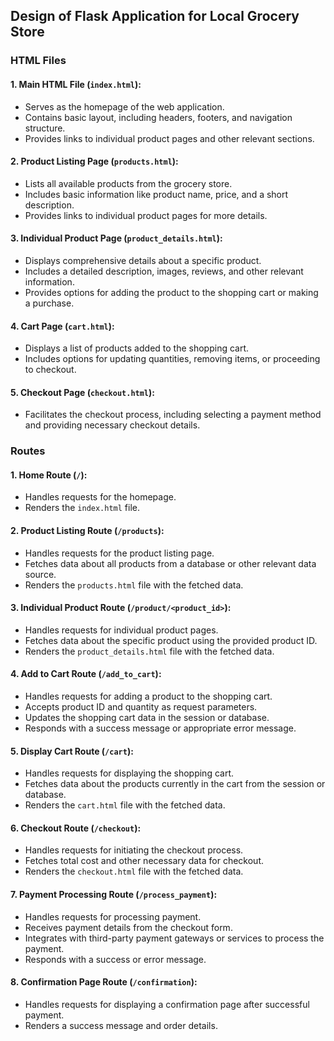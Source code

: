 ## Design of Flask Application for Local Grocery Store

### HTML Files

#### 1. Main HTML File (`index.html`):
- Serves as the homepage of the web application.
- Contains basic layout, including headers, footers, and navigation structure.
- Provides links to individual product pages and other relevant sections.

#### 2. Product Listing Page (`products.html`):
- Lists all available products from the grocery store.
- Includes basic information like product name, price, and a short description.
- Provides links to individual product pages for more details.

#### 3. Individual Product Page (`product_details.html`):
- Displays comprehensive details about a specific product.
- Includes a detailed description, images, reviews, and other relevant information.
- Provides options for adding the product to the shopping cart or making a purchase.

#### 4. Cart Page (`cart.html`):
- Displays a list of products added to the shopping cart.
- Includes options for updating quantities, removing items, or proceeding to checkout.

#### 5. Checkout Page (`checkout.html`):
- Facilitates the checkout process, including selecting a payment method and providing necessary checkout details.

### Routes

#### 1. Home Route (`/`):
- Handles requests for the homepage.
- Renders the `index.html` file.

#### 2. Product Listing Route (`/products`):
- Handles requests for the product listing page.
- Fetches data about all products from a database or other relevant data source.
- Renders the `products.html` file with the fetched data.

#### 3. Individual Product Route (`/product/<product_id>`):
- Handles requests for individual product pages.
- Fetches data about the specific product using the provided product ID.
- Renders the `product_details.html` file with the fetched data.

#### 4. Add to Cart Route (`/add_to_cart`):
- Handles requests for adding a product to the shopping cart.
- Accepts product ID and quantity as request parameters.
- Updates the shopping cart data in the session or database.
- Responds with a success message or appropriate error message.

#### 5. Display Cart Route (`/cart`):
- Handles requests for displaying the shopping cart.
- Fetches data about the products currently in the cart from the session or database.
- Renders the `cart.html` file with the fetched data.

#### 6. Checkout Route (`/checkout`):
- Handles requests for initiating the checkout process.
- Fetches total cost and other necessary data for checkout.
- Renders the `checkout.html` file with the fetched data.

#### 7. Payment Processing Route (`/process_payment`):
- Handles requests for processing payment.
- Receives payment details from the checkout form.
- Integrates with third-party payment gateways or services to process the payment.
- Responds with a success or error message.

#### 8. Confirmation Page Route (`/confirmation`):
- Handles requests for displaying a confirmation page after successful payment.
- Renders a success message and order details.